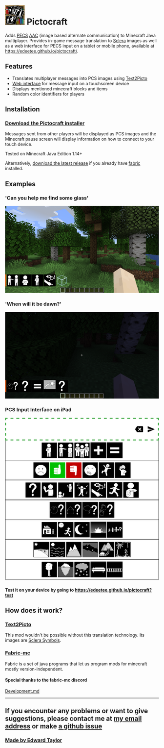 # ![logo](https://github.com/edeetee/pictocraft/raw/master/src/main/resources/assets/pictocraft/icon.png) Pictocraft

Adds [PECS](https://en.wikipedia.org/wiki/Picture_exchange_communication_system) [AAC](https://en.wikipedia.org/wiki/Augmentative_and_alternative_communication) (image based alternate communication) to Minecraft Java multiplayer. Provides in-game message translation to [Sclera](https://sclera.be/en/vzw/home) images as well as a web interface for PECS input on a tablet or mobile phone, available at https://edeetee.github.io/pictocraft/.

## Features
- Translates multiplayer messages into PCS images using [Text2Picto](http://picto.ccl.kuleuven.be/index.php)
- [Web interface](https://edeetee.github.io/pictocraft/) for message input on a touchscreen device
- Displays mentioned minecraft blocks and items
- Random color identifiers for players

## Installation

### [Download the Pictocraft installer](https://github.com/edeetee/pictocraft-installer/blob/master/README.md)

Messages sent from other players will be displayed as PCS images and the Minecraft pause screen will display information on how to connect to your touch device.

Tested on Minecraft Java Edition 1.14+

Alternatively, [download the latest release](https://github.com/edeetee/pictocraft/releases) if you already have [fabric](https://fabricmc.net/) installed.

## Examples
### 'Can you help me find some glass'
![translation example 1](images/2019-06-13_17.53.45.png)
### 'When will it be dawn?'
![translation example 2](images/2019-06-13_17.57.58.png)
### PCS Input Interface on iPad
![PCS example](images/inputScreenshot.png)
#### Test it on your device by going to https://edeetee.github.io/pictocraft?test

## How does it work?
### [Text2Picto](http://picto.ccl.kuleuven.be/index.php)
This mod wouldn't be possible without this translation technology. Its images are [Sclera Symbols](https://sclera.be/en/vzw/home).
### [Fabric-mc](https://fabricmc.net/)
Fabric is a set of java programs that let us program mods for minecraft mostly version-independent.

#### Special thanks to the fabric-mc discord
[Development.md](DEVELOPMENT.md)

---

## If you encounter any problems or want to give suggestions, please contact me at [my email address](mailto:edeetee@gmail.com) or make [a github issue](https://github.com/edeetee/pictocraft/issues)

### [Made by Edward Taylor](https://edeetee.github.io/)
